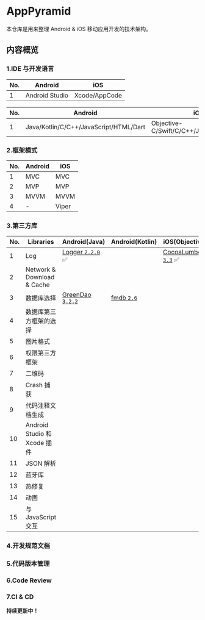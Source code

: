 # AppPyramid

本仓库是用来整理 Android & iOS 移动应用开发的技术架构。

## 内容概览

### 1.IDE 与开发语言

|No.|Android|iOS
|---|---|---
|1|Android Studio|Xcode/AppCode

|No.|Android|iOS
|---|---|---
|1|Java/Kotlin/C/C++/JavaScript/HTML/Dart|Objective-C/Swift/C/C++/JavaScript/HTML

### 2.框架模式

|No.|Android|iOS
|---|---|---
|1|MVC|MVC
|2|MVP|MVP
|3|MVVM|MVVM
|4|-|Viper

### 3.第三方库

|No.|Libraries|Android(Java)|Android(Kotlin)|iOS(Objective-C)|iOS(Swift)
|---|---|---|---|---|---
|1|Log|[Logger `2.2.0`](https://github.com/orhanobut/logger) ✅||[CocoaLumberjack `3.3`](https://github.com/CocoaLumberjack/CocoaLumberjack) ✅|[SwiftyBeaver `1.6.0`](https://github.com/SwiftyBeaver/SwiftyBeaver) ✅
|2|Network & Download & Cache||
|3|数据库选择|[GreenDao `3.2.2`](https://github.com/greenrobot/greenDAO)|[fmdb `2.6`](https://github.com/ccgus/fmdb)|
|4|数据库第三方框架的选择||
|5|图片格式||
|6|权限第三方框架||
|7|二维码	||
|8|Crash 捕获||
|9|代码注释文档生成||
|10|Android Studio 和 Xcode 插件||
|11|JSON 解析||
|12|蓝牙库	||
|13|热修复	||
|14|动画||
|15|与 JavaScript 交互||

### 4.开发规范文档

### 5.代码版本管理

### 6.Code Review

### 7.CI & CD

**持续更新中！**
